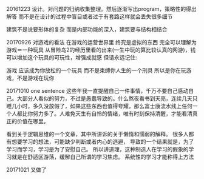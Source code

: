 
20161223
设计。对问题的归纳收集整理。然后逐渐写出program，策略性的得出解答
而不是在设计的过程中盲目或者过于有套路这样就会丢失很多细节

建筑不是说要形体的复杂
而是内部功能的深入，建筑要与结构相结合


20170926 对游戏的看法
在游戏的运营世界里
终究是虚拟的东西
完全可以理解为
游戏＝一种玩具
从冒险岛2的经历里看的出来(一生中玩的算比较认真的网游)，钱可以增加这个玩具的可玩性，增强成就感
但请永远记住:

游戏
应该成为你放松的一个玩具
而不是束缚你人生的一个刑具
所以是你在玩游戏，不是游戏在玩你


20171010 one sentence
这些年我一直提醒自己一件事情，千万不要自己感动自己。大部分人看似的努力，不过是愚蠢导致的。什么熬夜看书到天亮，连续几天只睡几小时，多久没放假了，如果这些东西也值得夸耀，那么富士康流水线上任何一个人都比你努力多了。人难免天生有自怜的情绪，唯有时刻保持清醒，才能看清真正的价值在哪里。

看到关于逻辑思维的一个文章，其中所讲诉的关于懒惰和懦弱的解释。
很多人都有想要学习的想法，可能缺少判断或者内心的逃避，
导致的一个结果就是，为了学习而学习，学习是为了安慰自己。
所以讲道理，这种制造人在学习的假象的学习就是在舒适区游荡，缓解自己所谓的学习焦虑。
系统性的学习才能称得上方法

20171021 又做了